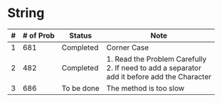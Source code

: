 # String
| #   | # of Prob | Status     | Note                                                                                              |
| --- | --------- | ---------- | ------------------------------------------------------------------------------------------------- |
| 1   | 681       | Completed  | Corner Case                                                                                       |
| 2   | 482       | Completed  | 1. Read the Problem Carefully<br>2. If need to add a separator<br>add it before add the Character |
| 3   | 686       | To be done | The method is too slow                                                                                                  |
